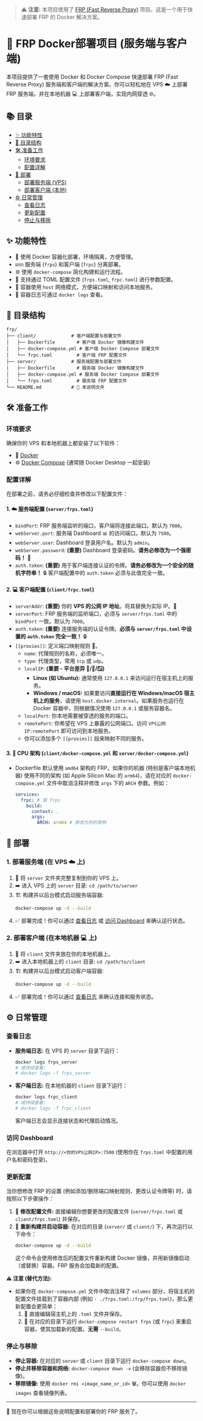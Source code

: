 > ⚠️ **注意:** 本项目使用了 [FRP (Fast Reverse Proxy)](https://github.com/fatedier/frp) 项目。这是一个用于快速部署 FRP 的 Docker 解决方案。

# 🚀 FRP Docker部署项目 (服务端与客户端)

本项目提供了一套使用 Docker 和 Docker Compose 快速部署 FRP (Fast Reverse Proxy) 服务端和客户端的解决方案。你可以轻松地在 VPS ☁️ 上部署 FRP 服务端，并在本地机器 💻 上部署客户端，实现内网穿透 🌐。

## 📚 目录

*   [✨ 功能特性](#-功能特性)
*   [📁 目录结构](#-目录结构)
*   [🛠️ 准备工作](#️-准备工作)
    *   [环境要求](#环境要求)
    *   [配置详解](#配置详解)
*   [🚀 部署](#-部署)
    *   [部署服务端 (VPS)](#1-部署服务端-在-vps-️-上)
    *   [部署客户端 (本地)](#2-部署客户端-在本地机器--上)
*   [⚙️ 日常管理](#️-日常管理)
    *   [查看日志](#查看日志)
    *   [更新配置](#更新配置-1)
    *   [停止与移除](#停止与移除-1)

## ✨ 功能特性

*   🐳 使用 Docker 容器化部署，环境隔离，方便管理。
*   แยก 服务端 (`frps`) 和客户端 (`frpc`) 分离部署。
*   ⚙️ 使用 `docker-compose` 简化构建和运行流程。
*   📄 支持通过 TOML 配置文件 (`frps.toml`, `frpc.toml`) 进行参数配置。
*   🔗 容器使用 `host` 网络模式，方便端口映射和访问本地服务。
*   📜 容器日志可通过 `docker logs` 查看。

## 📁 目录结构

```
frp/
├── client/             # 客户端配置与部署文件
│   ├── Dockerfile        # 客户端 Docker 镜像构建文件
│   ├── docker-compose.yml # 客户端 Docker Compose 部署文件
│   └── frpc.toml         # 客户端 FRP 配置文件
├── server/             # 服务端配置与部署文件
│   ├── Dockerfile        # 服务端 Docker 镜像构建文件
│   ├── docker-compose.yml # 服务端 Docker Compose 部署文件
│   └── frps.toml         # 服务端 FRP 配置文件
└── README.md           # 📝 本说明文件
```

## 🛠️ 准备工作

### 环境要求

确保你的 VPS 和本地机器上都安装了以下软件：

*   🐳 [Docker](https://docs.docker.com/engine/install/)
*   ⚙️ [Docker Compose](https://docs.docker.com/compose/install/) (通常随 Docker Desktop 一起安装)

### 配置详解

在部署之前，请务必仔细检查并修改以下配置文件：

#### 1. ☁️ 服务端配置 (`server/frps.toml`)

*   `bindPort`: FRP 服务端监听的端口，客户端将连接此端口。默认为 `7000`。
*   `webServer.port`: 服务端 Dashboard 📊 的访问端口。默认为 `7500`。
*   `webServer.user`: Dashboard 登录用户名。默认为 `admin`。
*   `webServer.password`: **(重要)** Dashboard 登录密码。**请务必修改为一个强密码！** 🔑
*   `auth.token`: **(重要)** 用于客户端连接认证的令牌。**请务必修改为一个安全的随机字符串！** 🔒 客户端配置中的 `auth.token` 必须与此值完全一致。

#### 2. 💻 客户端配置 (`client/frpc.toml`)

*   `serverAddr`: **(重要)** 你的 **VPS 的公网 IP 地址**。将其替换为实际 IP。📍
*   `serverPort`: FRP 服务端的监听端口，必须与 `server/frps.toml` 中的 `bindPort` 一致。默认为 `7000`。
*   `auth.token`: **(重要)** 连接服务端的认证令牌。**必须与 `server/frps.toml` 中设置的 `auth.token` 完全一致！** 🔒
*   `[[proxies]]`: 定义端口映射规则 🔄。
    *   `name`: 代理规则的名称，必须唯一。
    *   `type`: 代理类型，常用 `tcp` 或 `udp`。
    *   `localIP`: **(重要 - 平台差异 🐧/🍎/🪟)**
        *   **Linux (如 Ubuntu):** 通常使用 `127.0.0.1` 来访问运行在宿主机上的服务。
        *   **Windows / macOS:** 如果要访问**直接运行在 Windows/macOS 宿主机上的服务**，请使用 `host.docker.internal`。如果服务也运行在 Docker 容器中，则根据情况使用 `127.0.0.1` 或服务容器名。
    *   `localPort`: 你本地需要被穿透的服务的端口。
    *   `remotePort`: 你希望在 VPS 上暴露的公网端口。访问 `VPS公网IP:remotePort` 即可访问到本地服务。
    *   你可以添加多个 `[[proxies]]` 段来映射不同的服务。

#### 3. 🔩 CPU 架构 (`client/docker-compose.yml` 和 `server/docker-compose.yml`)

*   Dockerfile 默认使用 `amd64` 架构的 FRP。如果你的机器 (特别是客户端本地机器) 使用不同的架构 (如 Apple Silicon Mac 的 `arm64`)，请在对应的 `docker-compose.yml` 文件中取消注释并修改 `args` 下的 `ARCH` 参数。例如：
    ```yaml
    services:
      frpc: # 或 frps
        build:
          context: .
          args:
            ARCH: arm64 # 修改为你的架构
    ```

## 🚀 部署

### 1. 部署服务端 (在 VPS ☁️ 上)

1.  📂 将 `server` 文件夹完整复制到你的 VPS 上。
2.  ➡️ 进入 VPS 上的 `server` 目录: `cd /path/to/server`
3.  🏗️ 构建并以后台模式启动服务端容器:
    ```bash
    docker-compose up -d --build
    ```
4.  ✅ 部署完成！你可以通过 [查看日志](#查看日志) 或 [访问 Dashboard](#访问-dashboard) 来确认运行状态。

### 2. 部署客户端 (在本地机器 💻 上)

1.  📂 将 `client` 文件夹放在你的本地机器上。
2.  ➡️ 进入本地机器上的 `client` 目录: `cd /path/to/client`
3.  🏗️ 构建并以后台模式启动客户端容器:
    ```bash
    docker-compose up -d --build
    ```
4.  ✅ 部署完成！你可以通过 [查看日志](#查看日志) 来确认连接和服务状态。

## ⚙️ 日常管理

### 查看日志

*   **服务端日志:** 在 VPS 的 `server` 目录下运行：
    ```bash
    docker logs frps_server
    # 或持续查看:
    # docker logs -f frps_server
    ```
*   **客户端日志:** 在本地机器的 `client` 目录下运行：
    ```bash
    docker logs frpc_client
    # 或持续查看:
    # docker logs -f frpc_client
    ```
    客户端日志会显示连接状态和代理启动情况。

### 访问 Dashboard

在浏览器中打开 `http://<你的VPS公网IP>:7500` (使用你在 `frps.toml` 中配置的用户名和密码登录)。

### 更新配置

当你想修改 FRP 的设置 (例如添加/删除端口映射规则、更改认证令牌等) 时，请按照以下步骤操作：

1.  📝 **修改配置文件:** 直接编辑你想要更改的配置文件 (`server/frps.toml` 或 `client/frpc.toml`) 并保存。
2.  🚀 **重新构建并启动容器:** 在对应的目录 (`server/` 或 `client/`) 下，再次运行以下命令：
    ```bash
    docker-compose up -d --build
    ```
    这个命令会使用修改后的配置文件重新构建 Docker 镜像，并用新镜像启动（或替换）容器。FRP 服务会加载新的配置。

**⚠️ 注意 (替代方法):**
*   如果你在 `docker-compose.yml` 文件中取消注释了 `volumes` 部分，将宿主机的配置文件挂载到了容器内部 (例如 `- ./frps.toml:/frp/frps.toml`)，那么更新配置会更简单：
    1.  📝 直接编辑宿主机上的 `.toml` 文件并保存。
    2.  🔄 在对应的目录下运行 `docker-compose restart frps` (或 `frpc`) 来重启容器，使其加载新的配置。**无需** `--build`。

### 停止与移除

*   **停止容器:** 在对应的 `server` 或 `client` 目录下运行 `docker-compose down`。
*   **停止并移除容器和网络:** `docker-compose down -v` (会移除容器但不移除镜像)。
*   **移除镜像:** 使用 `docker rmi <image_name_or_id>` 🗑️。你可以使用 `docker images` 查看镜像列表。

---

🎉 现在你可以根据这些说明配置和部署你的 FRP 服务了。
